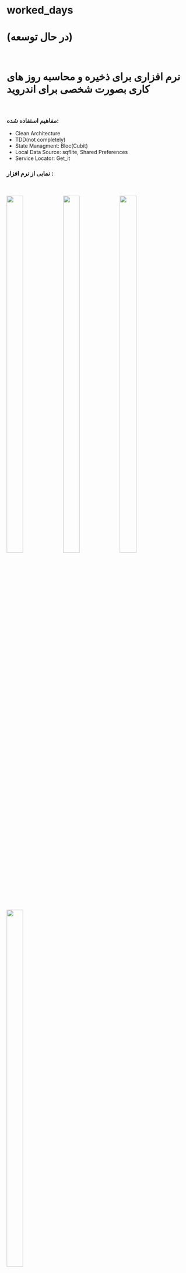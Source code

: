 # worked_days

# (در حال توسعه)

<br/>

# نرم افزاری برای ذخیره و محاسبه روز های کاری بصورت شخصی برای اندروید

<br/>

### مفاهیم استفاده شده:

- Clean Architecture
- TDD(not completely)
- State Managment: Bloc(Cubit)
- Local Data Source: sqflite, Shared Preferences
- Service Locator: Get_it

### نمایی از نرم افزار :

<br/>
<br/>

<img style="height:50%; width:30%;" src="https://github.com/Jafar-Rezazadeh/worked_days/assets/59100135/38772c10-95b7-4458-b077-85d97ff2dd2c"/>
<img style="height:50%; width:30%;" src="https://github.com/Jafar-Rezazadeh/worked_days/assets/59100135/c954a7b9-978f-4b1c-9d86-1f7131a4ae91"/>
<img style="height:50%; width:30%;" src="https://github.com/Jafar-Rezazadeh/worked_days/assets/59100135/f444304a-24d6-4536-90bc-a1754658464a"/>
<img style="height:50%; width:30%;" src="https://github.com/Jafar-Rezazadeh/worked_days/assets/59100135/90fbdb44-a576-47bc-8213-4cbdaa66d817"/>

<br/>
<br/>

<br/>
